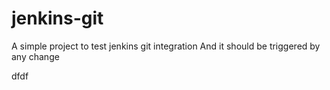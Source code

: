 # jenkins-git

A simple project to test jenkins git integration
And it should be triggered by any change

dfdf

